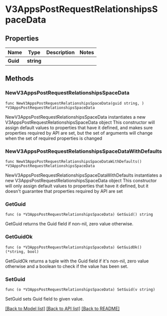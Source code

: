# V3AppsPostRequestRelationshipsSpaceData

## Properties

Name | Type | Description | Notes
------------ | ------------- | ------------- | -------------
**Guid** | **string** |  | 

## Methods

### NewV3AppsPostRequestRelationshipsSpaceData

`func NewV3AppsPostRequestRelationshipsSpaceData(guid string, ) *V3AppsPostRequestRelationshipsSpaceData`

NewV3AppsPostRequestRelationshipsSpaceData instantiates a new V3AppsPostRequestRelationshipsSpaceData object
This constructor will assign default values to properties that have it defined,
and makes sure properties required by API are set, but the set of arguments
will change when the set of required properties is changed

### NewV3AppsPostRequestRelationshipsSpaceDataWithDefaults

`func NewV3AppsPostRequestRelationshipsSpaceDataWithDefaults() *V3AppsPostRequestRelationshipsSpaceData`

NewV3AppsPostRequestRelationshipsSpaceDataWithDefaults instantiates a new V3AppsPostRequestRelationshipsSpaceData object
This constructor will only assign default values to properties that have it defined,
but it doesn't guarantee that properties required by API are set

### GetGuid

`func (o *V3AppsPostRequestRelationshipsSpaceData) GetGuid() string`

GetGuid returns the Guid field if non-nil, zero value otherwise.

### GetGuidOk

`func (o *V3AppsPostRequestRelationshipsSpaceData) GetGuidOk() (*string, bool)`

GetGuidOk returns a tuple with the Guid field if it's non-nil, zero value otherwise
and a boolean to check if the value has been set.

### SetGuid

`func (o *V3AppsPostRequestRelationshipsSpaceData) SetGuid(v string)`

SetGuid sets Guid field to given value.



[[Back to Model list]](../README.md#documentation-for-models) [[Back to API list]](../README.md#documentation-for-api-endpoints) [[Back to README]](../README.md)


